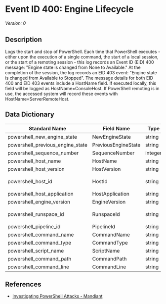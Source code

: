 # Event ID 400: Engine Lifecycle
###### Version: 0

## Description
Logs the start and stop of PowerShell. Each time that PowerShell executes - either upon the execution of a single command, the start of a local session, or the start of a remoting session - this log records an Event ID (EID) 400 message: "Engine state is changed from None to Available." At the completion of the session, the log records an EID 403 event: "Engine state is changed from Available to Stopped".
The message details for both EID 400 and EID 403 events include a HostName field. If executed locally, this field will be logged as HostName=ConsoleHost. If PowerShell remoting is in use, the accessed system will record these events with HostName=ServerRemoteHost.

## Data Dictionary
|Standard Name|Field Name|Type|Description|Sample Value|
|---|---|---|---|---|
|powershell_new_engine_state|NewEngineState|string||`Available`|
|powershell_previous_engine_state|PreviousEngineState|string||`None`|
|powershell_sequence_number|SequenceNumber|integer||`13`|
|powershell_host_name|HostName|string||`ConsoleHost`|
|powershell_host_version|HostVersion|string||`5.1.16299.251`|
|powershell_host_id|HostId|string||`f90b931a-dc4d-488a-b1b8-e0b7dbcdc0c7`|
|powershell_host_application|HostApplication|string||`powershell.exe`|
|powershell_engine_version|EngineVersion|string||`5.1.16299.251`|
|powershell_runspace_id|RunspaceId|string||`0dfc1f10-3bce-4885-8dbf-58ed28eba179`|
|powershell_pipeline_id|PipelineId|string||``|
|powershell_command_name|CommandName|string||``|
|powershell_command_type|CommandType|string||``|
|powershell_script_name|ScriptName|string||``|
|powershell_command_path|CommandPath|string||``|
|powershell_command_line|CommandLine|string||``|

## References
* [Investigating PowerShell Attacks - Mandiant](https://www.blackhat.com/docs/us-14/materials/us-14-Kazanciyan-Investigating-Powershell-Attacks-WP.pdf)
